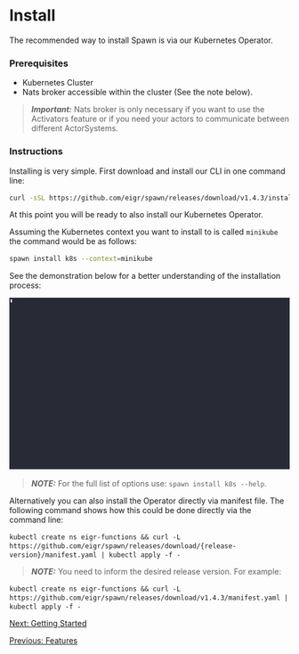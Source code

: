 # Install

The recommended way to install Spawn is via our Kubernetes Operator.

### Prerequisites

- Kubernetes Cluster
- Nats broker accessible within the cluster (See the note below).

> **_Important:_** Nats broker is only necessary if you want to use the Activators feature or if you need your actors to communicate between different ActorSystems.

### Instructions

Installing is very simple. First download and install our CLI in one command line:

```sh
curl -sSL https://github.com/eigr/spawn/releases/download/v1.4.3/install.sh | sh
```

At this point you will be ready to also install our Kubernetes Operator.

Assuming the Kubernetes context you want to install to is called `minikube` the command would be as follows:

```sh
spawn install k8s --context=minikube
```

See the demonstration below for a better understanding of the installation process:

![Setting Up Operator](docs/gifs/install.gif)

> **_NOTE:_** For the full list of options use: `spawn install k8s --help`.

Alternatively you can also install the Operator directly via manifest file. The following command shows how this could be done directly via the command line:

```shell
kubectl create ns eigr-functions && curl -L https://github.com/eigr/spawn/releases/download/{release-version}/manifest.yaml | kubectl apply -f -
```

> **_NOTE:_** You need to inform the desired release version. For example:

```shell
kubectl create ns eigr-functions && curl -L https://github.com/eigr/spawn/releases/download/v1.4.3/manifest.yaml | kubectl apply -f -
```

[Next: Getting Started](getting_started.md)

[Previous: Features](features.md)